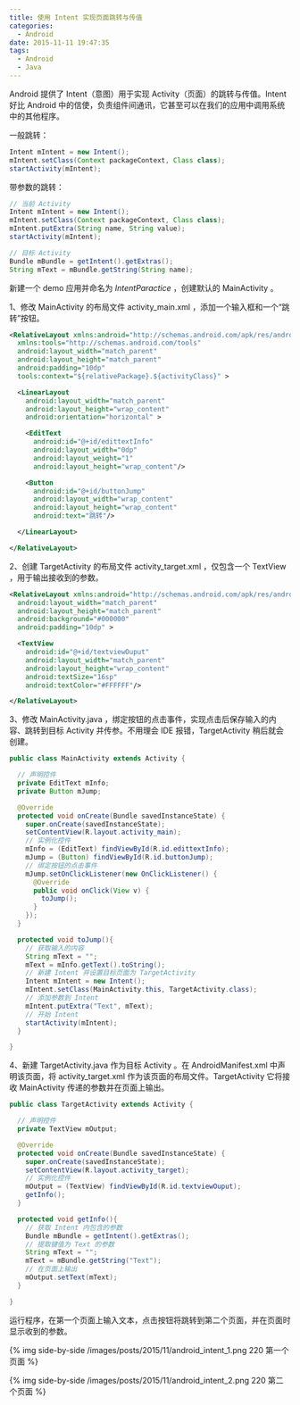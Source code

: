 ```yaml
---
title: 使用 Intent 实现页面跳转与传值
categories:
  - Android
date: 2015-11-11 19:47:35
tags:
  - Android
  - Java
---
```


Android 提供了 Intent（意图）用于实现 Activity（页面）的跳转与传值。Intent 好比 Android 中的信使，负责组件间通讯，它甚至可以在我们的应用中调用系统中的其他程序。

<!-- more -->

一般跳转：

``` java
Intent mIntent = new Intent();
mIntent.setClass(Context packageContext, Class class);
startActivity(mIntent);
```
带参数的跳转：

``` java
// 当前 Activity
Intent mIntent = new Intent();
mIntent.setClass(Context packageContext, Class class);
mIntent.putExtra(String name, String value);
startActivity(mIntent);
```

``` java
// 目标 Activity
Bundle mBundle = getIntent().getExtras();
String mText = mBundle.getString(String name);
```

新建一个 demo 应用并命名为 _IntentParactice_ ，创建默认的 MainActivity 。

1、修改 MainActivity 的布局文件 activity_main.xml ，添加一个输入框和一个“跳转”按钮。

``` xml
<RelativeLayout xmlns:android="http://schemas.android.com/apk/res/android"
  xmlns:tools="http://schemas.android.com/tools"
  android:layout_width="match_parent"
  android:layout_height="match_parent"
  android:padding="10dp"
  tools:context="${relativePackage}.${activityClass}" >

  <LinearLayout
    android:layout_width="match_parent"
    android:layout_height="wrap_content"
    android:orientation="horizontal" >

    <EditText
      android:id="@+id/edittextInfo"
      android:layout_width="0dp"
      android:layout_weight="1"
      android:layout_height="wrap_content"/>

    <Button 
      android:id="@+id/buttonJump"
      android:layout_width="wrap_content"
      android:layout_height="wrap_content"
      android:text="跳转"/>

  </LinearLayout>

</RelativeLayout>
```

2、创建 TargetActivity 的布局文件 activity_target.xml ，仅包含一个 TextView ，用于输出接收到的参数。

``` xml
<RelativeLayout xmlns:android="http://schemas.android.com/apk/res/android"
  android:layout_width="match_parent"
  android:layout_height="match_parent"
  android:background="#000000"
  android:padding="10dp" >

  <TextView
    android:id="@+id/textviewOuput"
    android:layout_width="match_parent"
    android:layout_height="wrap_content"
    android:textSize="16sp"
    android:textColor="#FFFFFF"/>

</RelativeLayout>
```
3、修改 MainActivity.java ，绑定按钮的点击事件，实现点击后保存输入的内容、跳转到目标 Activity 并传参。不用理会 IDE 报错，TargetActivity 稍后就会创建。

``` java
public class MainActivity extends Activity {

  // 声明控件
  private EditText mInfo;
  private Button mJump;

  @Override
  protected void onCreate(Bundle savedInstanceState) {
    super.onCreate(savedInstanceState);
    setContentView(R.layout.activity_main);
    // 实例化控件
    mInfo = (EditText) findViewById(R.id.edittextInfo);
    mJump = (Button) findViewById(R.id.buttonJump);
    // 绑定按钮的点击事件
    mJump.setOnClickListener(new OnClickListener() {
      @Override
      public void onClick(View v) {
        toJump();
      }
    });
  }

  protected void toJump(){
    // 获取输入的内容
    String mText = "";
    mText = mInfo.getText().toString();
    // 新建 Intent 并设置目标页面为 TargetActivity
    Intent mIntent = new Intent();
    mIntent.setClass(MainActivity.this, TargetActivity.class);
    // 添加参数到 Intent
    mIntent.putExtra("Text", mText);
    // 开始 Intent
    startActivity(mIntent);
  }

}
```

4、新建 TargetActivity.java 作为目标 Activity 。在 AndroidManifest.xml 中声明该页面，将 activity_target.xml 作为该页面的布局文件。TargetActivity 它将接收 MainActivity 传递的参数并在页面上输出。

``` java
public class TargetActivity extends Activity {

  // 声明控件
  private TextView mOutput;

  @Override
  protected void onCreate(Bundle savedInstanceState) {
    super.onCreate(savedInstanceState);
    setContentView(R.layout.activity_target);
    // 实例化控件
    mOutput = (TextView) findViewById(R.id.textviewOuput);
    getInfo();
  }

  protected void getInfo(){
    // 获取 Intent 内包含的参数
    Bundle mBundle = getIntent().getExtras();
    // 提取键值为 Text 的参数
    String mText = "";
    mText = mBundle.getString("Text");
    // 在页面上输出
    mOutput.setText(mText);
  }

}
```
 

运行程序，在第一个页面上输入文本，点击按钮将跳转到第二个页面，并在页面时显示收到的参数。

{% img side-by-side /images/posts/2015/11/android_intent_1.png 220 第一个页面 %}

{% img side-by-side /images/posts/2015/11/android_intent_2.png 220 第二个页面 %}